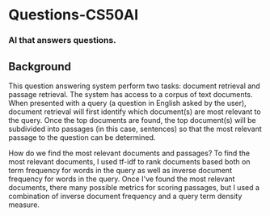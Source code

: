 # Questions-CS50AI
### AI that answers questions.
## Background

This question answering system perform two tasks: document retrieval and passage retrieval. The system has access to a corpus of text documents. When presented with a query (a question in English asked by the user), document retrieval will first identify which document(s) are most relevant to the query. Once the top documents are found, the top document(s) will be subdivided into passages (in this case, sentences) so that the most relevant passage to the question can be determined.

How do we find the most relevant documents and passages? To find the most relevant documents, I used tf-idf to rank documents based both on term frequency for words in the query as well as inverse document frequency for words in the query. Once I've found the most relevant documents, there many possible metrics for scoring passages, but I used a combination of inverse document frequency and a query term density measure.
